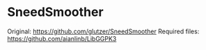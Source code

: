 # SneedSmoother

Original: https://github.com/glutzer/SneedSmoother
Required files: https://github.com/aianlinb/LibGGPK3

